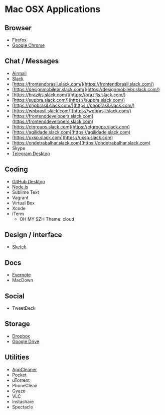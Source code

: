 # Mac OSX Applications


## Browser

- [Firefox](https://www.mozilla.org/en-US/firefox/new/)
- [Google Chrome](https://www.google.com/chrome/browser/desktop/index.html)

## Chat / Messages

- [Airmail](https://itunes.apple.com/br/app/airmail-2.5/id918858936?mt=12)
- [Slack](https://itunes.apple.com/br/app/slack/id803453959?mt=12)
 - [https://frontendbrasil.slack.com/](https://frontendbrasil.slack.com/)
 - [https://designmobilebr.slack.com/](https://designmobilebr.slack.com/)
 - [https://braziljs.slack.com/](https://braziljs.slack.com/)
 - [https://supbra.slack.com/](https://supbra.slack.com/)
 - [https://phpbrasil.slack.com/](https://phpbrasil.slack.com/)
 - [https://wpbrasil.slack.com/](https://wpbrasil.slack.com/)
 - [https://frontenddevelopers.slack.com](https://frontenddevelopers.slack.com)
 - [https://ctgroups.slack.com](https://ctgroups.slack.com)
 - [https://agilidade.slack.com](https://agilidade.slack.com)
 - [https://uxsp.slack.com](https://uxsp.slack.com)
 - [https://ondetrabalhar.slack.com](https://ondetrabalhar.slack.com)
- Skype
- [Telegram Desktop](https://itunes.apple.com/br/app/telegram-desktop/id946399090?mt=12)


## Coding
* [GitHub Desktop](https://desktop.github.com/)
* [Node.js](https://nodejs.org/en/)
* Sublime Text
* Vagrant
* Virtual Box
* Xcode
* iTerm
  *   OH MY SZH Theme: cloud


## Design / interface

* [Sketch](http://bohemiancoding.com/static/download/sketch.zip)


## Docs

* [Evernote](https://itunes.apple.com/us/app/evernote/id406056744?mt=12)
* MacDown


## Social

* TweetDeck


## Storage

* [Dropbox](https://www.dropbox.com/en/downloading?os=mac)
* [Google Drive](https://www.google.com/drive/download/)


## Utilities

* [AppCleaner](http://www.freemacsoft.net/appcleaner/)
* [Pocket](https://itunes.apple.com/app/pocket/id568494494?ls=1&mt=12)
* uTorrent
* PhoneClean
* Gyazo
* VLC
* Instashare
* Spectacle
